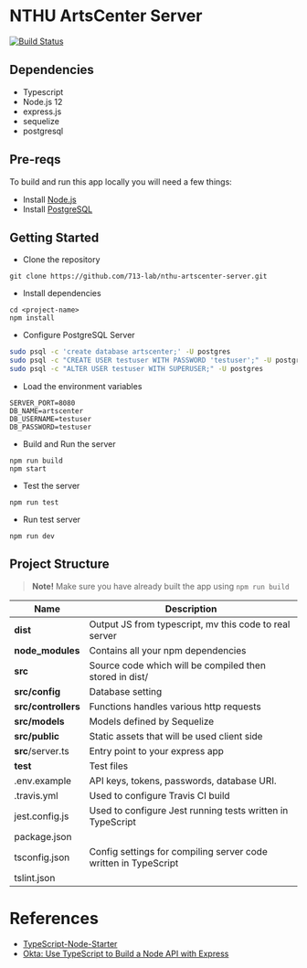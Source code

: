 # NTHU ArtsCenter Server
[![Build Status](https://travis-ci.com/713-lab/nthu-artscenter-server.svg?branch=master)](https://travis-ci.com/713-lab/nthu-artscenter-server)

## Dependencies
- Typescript
- Node.js 12
- express.js
- sequelize
- postgresql 

## Pre-reqs
To build and run this app locally you will need a few things:
- Install [Node.js](https://nodejs.org/en/)
- Install [PostgreSQL](https://www.postgresql.org/download/)

## Getting Started

- Clone the repository
```
git clone https://github.com/713-lab/nthu-artscenter-server.git
```
- Install dependencies
```
cd <project-name>
npm install
```
- Configure PostgreSQL Server
```bash
sudo psql -c 'create database artscenter;' -U postgres
sudo psql -c "CREATE USER testuser WITH PASSWORD 'testuser';" -U postgres
sudo psql -c "ALTER USER testuser WITH SUPERUSER;" -U postgres
```
- Load the environment variables
```
SERVER_PORT=8080
DB_NAME=artscenter
DB_USERNAME=testuser
DB_PASSWORD=testuser
```
- Build and Run the server
```
npm run build
npm start
```
- Test the server
```
npm run test
```
- Run test server
```
npm run dev
```

## Project Structure

> **Note!** Make sure you have already built the app using `npm run build`

| Name | Description |
| -------------------- | ------------------------------------------------------------ |
| **dist**             | Output JS from typescript, mv this code to real server       |
| **node_modules**     | Contains all your npm dependencies                           |
| **src**              | Source code which will be compiled then stored in dist/      |
| **src/config**       | Database setting                                             |
| **src/controllers**  | Functions handles various http requests                      |
| **src/models**       | Models defined by Sequelize                                  |
| **src/public**       | Static assets that will be used client side                  |
| **src**/server.ts    | Entry point to your express app                              |
| **test**             | Test files                                                   |
| .env.example         | API keys, tokens, passwords, database URI.                   |
| .travis.yml          | Used to configure Travis CI build                            |
| jest.config.js       | Used to configure Jest running tests written in TypeScript   |
| package.json         |                                                              | 
| tsconfig.json        | Config settings for compiling server code written in TypeScript |
| tslint.json          |                                    |

# References

- [TypeScript-Node-Starter](https://github.com/microsoft/TypeScript-Node-Starter/blob/master/README.md)
- [Okta: Use TypeScript to Build a Node API with Express](https://developer.okta.com/blog/2018/11/15/node-express-typescript)


